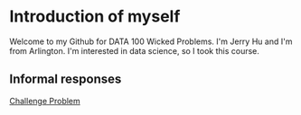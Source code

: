 


# Introduction of myself
Welcome to my Github for DATA 100 Wicked Problems. I'm Jerry Hu and I'm from Arlington. I'm interested in data science, so I took this course. 


## Informal responses
[Challenge Problem](https://raw.githubusercontent.com/yhu19/data100repository/main/challenge1.png)



